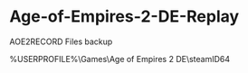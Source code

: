 # Age-of-Empires-2-DE-Replay
AOE2RECORD Files backup

%USERPROFILE%\Games\Age of Empires 2 DE\steamID64
